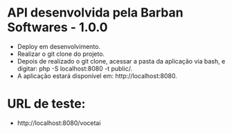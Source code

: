# API desenvolvida pela Barban Softwares - 1.0.0
- Deploy em desenvolvimento.
- Realizar o git clone do projeto.
- Depois de realizado o git clone, acessar a pasta da aplicação via bash, e digitar: php -S localhost:8080 -t public/.
- A aplicação estará disponível em: http://localhost:8080.

# URL de teste:
- http://localhost:8080/vocetai


